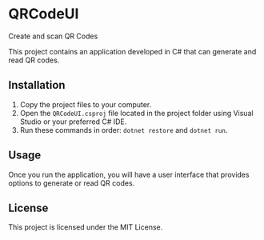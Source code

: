 # QRCodeUI
Create and scan QR Codes

This project contains an application developed in C# that can generate and read QR codes.

## Installation

1. Copy the project files to your computer.
2. Open the `QRCodeUI.csproj` file located in the project folder using Visual Studio or your preferred C# IDE.
3. Run these commands in order: `dotnet restore` and `dotnet run`.

## Usage

Once you run the application, you will have a user interface that provides options to generate or read QR codes.

## License

This project is licensed under the MIT License.
